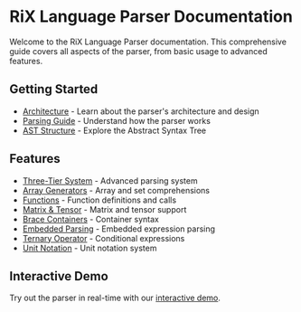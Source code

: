 # RiX Language Parser Documentation

Welcome to the RiX Language Parser documentation. This comprehensive guide covers all aspects of the parser, from basic usage to advanced features.

## Getting Started

- [Architecture](./architecture.html) - Learn about the parser's architecture and design
- [Parsing Guide](./parsing.html) - Understand how the parser works
- [AST Structure](./AST-brief.html) - Explore the Abstract Syntax Tree

## Features

- [Three-Tier System](./three-tier-system.html) - Advanced parsing system
- [Array Generators](./array-generators-implementation.html) - Array and set comprehensions
- [Functions](./function-definitions-summary.html) - Function definitions and calls
- [Matrix & Tensor](./matrix-tensor-implementation.html) - Matrix and tensor support
- [Brace Containers](./brace-containers-README.html) - Container syntax
- [Embedded Parsing](./embedded-parsing.html) - Embedded expression parsing
- [Ternary Operator](./ternary-operator.html) - Conditional expressions
- [Unit Notation](./unit-notation-migration.html) - Unit notation system

## Interactive Demo

Try out the parser in real-time with our [interactive demo](../demo.html).
